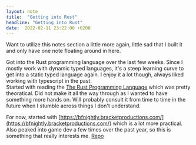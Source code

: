 ```yaml
---
layout: note
title:  "Getting into Rust"
headline: "Getting into Rust"
date:  2022-02-11 23:22:00 +0200
---
```


Want to utilize this notes section a little more again, little sad that I built it and only have one note floating
around in here.  

Got into the Rust programming language over the last few weeks. Since I mostly work with dynamic typed languages, it's
a steep learning curve to get into a static typed language again. I enjoy it a lot though, always liked working with
typescript in the past.  
Started with reading the [The Rust Programming Language](https://doc.rust-lang.org/book) which was pretty theoratical. 
Did not make it all the way through as I wanted to have something more hands on. Will probably consult it from time to
time in the future when I stumble across things I don't understand.

For now, started with [https://bfnightly.bracketproductions.com/](https://bfnightly.bracketproductions.com/) which is a
lot more practical. Also peaked into game dev a few times over the past year, so this is something that really interests me.
[Repo](https://github.com/Plsr/rusty-rougelike)
